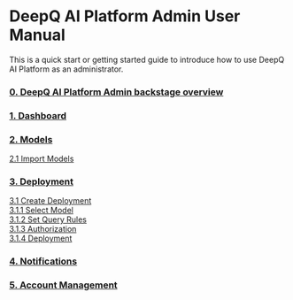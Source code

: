 # DeepQ AI Platform Admin User Manual

This is a quick start or getting started guide to introduce how to use DeepQ AI Platform as an administrator.

### [0. DeepQ AI Platform Admin backstage overview](deepq-ai-platform-admin-backstage-overview.md)

### [1. Dashboard](./#1.-dashboard)

### [2. Models](2.-models/)

[     2.1 Import Models](2.-models/2.1-import-models.md)

### [3. Deployment](deployment-management/)

[      3.1 Create Deployment\
](deployment-management/3.1-create-deployment/)[         3.1.1 Select Model\
](deployment-management/3.1-create-deployment/1.-select-model.md)[         3.1.2 Set Query Rules\
](deployment-management/3.1-create-deployment/2.-set-query.md)[         3.1.3 Authorization\
](deployment-management/3.1-create-deployment/3.-authorization.md)[         3.1.4 Deployment](deployment-management/3.1-create-deployment/4.-deployment.md)

### [4. Notifications](./#4.-notifications)

### [5. Account Management](./#5.-account-management)
